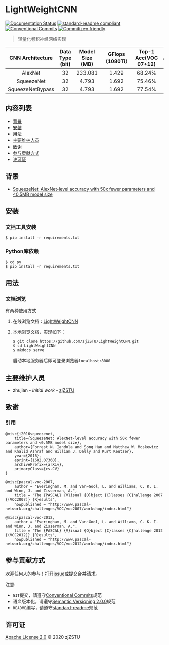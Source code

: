 # LightWeightCNN

[![Documentation Status](https://readthedocs.org/projects/lightweightcnn/badge/?version=latest)](https://lightweightcnn.readthedocs.io/zh_CN/latest/?badge=latest) [![standard-readme compliant](https://img.shields.io/badge/standard--readme-OK-green.svg?style=flat-square)](https://github.com/RichardLitt/standard-readme) [![Conventional Commits](https://img.shields.io/badge/Conventional%20Commits-1.0.0-yellow.svg)](https://conventionalcommits.org) [![Commitizen friendly](https://img.shields.io/badge/commitizen-friendly-brightgreen.svg)](http://commitizen.github.io/cz-cli/)

>轻量化卷积神经网络实现

| CNN Architecture | Data Type (bit) | Model Size (MB) | GFlops （1080Ti） | Top-1 Acc(VOC 07+12) | Top-5 Acc(VOC 07+12) |
|:----------------:|:---------------:|:---------------:|:-----------------:|:--------------------:|:--------------------:|
|      AlexNet     |        32       |     233.081     |       1.429       |        68.24%        |        94.22%        |
|    SqueezeNet    |        32       |      4.793      |       1.692       |        75.46%        |        96.78%        |
| SqueezeNetBypass |        32       |      4.793      |       1.692       |        77.54%        |        97.41%        |

## 内容列表

- [背景](#背景)
- [安装](#安装)
- [用法](#用法)
- [主要维护人员](#主要维护人员)
- [致谢](#致谢)
- [参与贡献方式](#参与贡献方式)
- [许可证](#许可证)

## 背景

* [SqueezeNet: AlexNet-level accuracy with 50x fewer parameters and <0.5MB model size](https://arxiv.org/abs/1602.07360)
 
## 安装

### 文档工具安装

```
$ pip install -r requirements.txt
```

### Python库依赖

```
$ cd py
$ pip install -r requirements.txt
```

## 用法

### 文档浏览

有两种使用方式

1. 在线浏览文档：[LightWeightCNN](https://lightweightcnn.readthedocs.io/zh_CN/latest/)

2. 本地浏览文档，实现如下：

    ```
    $ git clone https://github.com/zjZSTU/LightWeightCNN.git
    $ cd LightWeightCNN
    $ mkdocs serve
    ```
    启动本地服务器后即可登录浏览器`localhost:8000`

## 主要维护人员

* zhujian - *Initial work* - [zjZSTU](https://github.com/zjZSTU)

## 致谢

### 引用

```
@misc{i2016squeezenet,
    title={SqueezeNet: AlexNet-level accuracy with 50x fewer parameters and <0.5MB model size},
    author={Forrest N. Iandola and Song Han and Matthew W. Moskewicz and Khalid Ashraf and William J. Dally and Kurt Keutzer},
    year={2016},
    eprint={1602.07360},
    archivePrefix={arXiv},
    primaryClass={cs.CV}
}

@misc{pascal-voc-2007,
	author = "Everingham, M. and Van~Gool, L. and Williams, C. K. I. and Winn, J. and Zisserman, A.",
	title = "The {PASCAL} {V}isual {O}bject {C}lasses {C}hallenge 2007 {(VOC2007)} {R}esults",
	howpublished = "http://www.pascal-network.org/challenges/VOC/voc2007/workshop/index.html"}

@misc{pascal-voc-2012,
	author = "Everingham, M. and Van~Gool, L. and Williams, C. K. I. and Winn, J. and Zisserman, A.",
	title = "The {PASCAL} {V}isual {O}bject {C}lasses {C}hallenge 2012 {(VOC2012)} {R}esults",
	howpublished = "http://www.pascal-network.org/challenges/VOC/voc2012/workshop/index.html"}
```

## 参与贡献方式

欢迎任何人的参与！打开[issue](https://github.com/zjZSTU/LightWeightCNN/issues)或提交合并请求。

注意:

* `GIT`提交，请遵守[Conventional Commits](https://www.conventionalcommits.org/en/v1.0.0-beta.4/)规范
* 语义版本化，请遵守[Semantic Versioning 2.0.0](https://semver.org)规范
* `README`编写，请遵守[standard-readme](https://github.com/RichardLitt/standard-readme)规范

## 许可证

[Apache License 2.0](LICENSE) © 2020 zjZSTU
